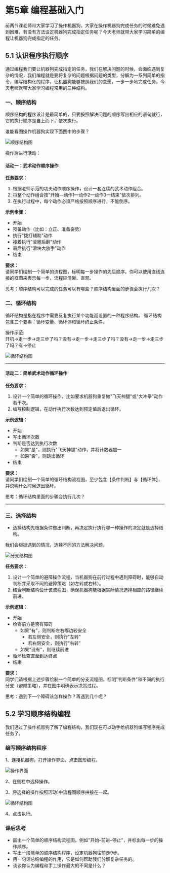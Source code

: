 # 第5章 编程基础入门

前两节课老师带大家学习了操作机器狗，大家在操作机器狗完成任务的时候难免遇到困难，有没有方法设定机器狗完成指定任务呢？今天老师就带大家学习简单的编程让机器狗完成指定的任务。

## 5.1 认识程序执行顺序
通过编程我们要让机器狗完成指定的任务，我们在解决问题的时候，会面临遇到复杂的情况，我们编程就是要将复杂的问题根据问题的类型，分解为一系列简单的指令，编写结构化的程序，让机器狗能够按照我们的意愿，一步一步地完成任务。今天老师就带大家学习编程常用的三种结构。


### 一、顺序结构
顺序结构的程序设计是最简单的，只要按照解决问题的顺序写出相应的语句就行，它的执行顺序是自上而下，依次执行。

谁能看图操作机器狗实现下面图中的步骤？

![顺序结构图](./figures/Chapter5/顺序结构.png)

操作后进行活动：

#### 活动一：武术动作顺序操作

**任务要求：**  
1. 根据老师示范的功夫动作顺序操作，设计一套连续的武术动作组合。  
2. 将整个动作组合按"开始—动作1—动作2—动作3—结束"依次排列。  
3. 在执行过程中，每个动作必须严格按照顺序进行，不能倒序。

**示例步骤：**  
- 开始  
- 预备动作（比如：立正、准备姿势）  
- 执行"拨打辅助"动作  
- 接着执行"滚圈后翻"动作  
- 最后执行"滑块大放手"动作  
- 结束

**要求：**  
请同学们绘制一个简单的流程图，标明每一步操作的先后顺序。你可以使用直线连接的框图来表示每一步，流程应清晰、直观。

思考：顺序结构可以完成的任务可以有哪些？顺序结构里面的步骤会执行几次？

### 二、循环结构
循环结构是指在程序中需要反复执行某个功能而设置的一种程序结构。
循环结构包含三个要素：循环变量、循环体和循环终止条件。

操作示范:  
开机->走一步->走三步了吗？没有->走一步->走三步了吗？没有->走一步->走三步了吗？有->停止

![循环结构图](./figures/Chapter5/循环结构.png)

---

#### 活动二：简单武术动作循环操作

**任务要求：**  
1. 设计一个简单的循环操作，比如要求机器狗重复做"飞天神腿"或"大冲拳"动作若干次。  
2. 编写控制逻辑，在动作执行次数达到预定值后退出循环。  

**示例逻辑：**  
- 开始  
- 写出循环次数
- 判断是否达到执行次数 
  - 如果"是"，则执行"飞天神腿"动作，并将计数器加一  
  - 如果"否"，则跳出循环  
- 结束

**要求：**  
请同学们绘制一个简单的循环结构流程图，至少包含【条件判断】与【循环体】，并说明什么时候退出循环。

思考：循环结构里面的步骤会执行几次？

---



### 三、选择结构
+ 选择结构先根据条件做出判断，再决定执行执行哪一种操作的决定就是选择结构。

我们会根据遇到的情况，选择不同的方法解决问题。

![分支结构图](./figures/Chapter5/分支结构.png)

**任务要求：**  
1. 设计一个简单的避障操作流程，当机器狗在前行过程中遇到障碍时，能够自动判断并采取不同的避障策略（如左转或右转）。  
2. 结合判断结构设计该流程图，确保机器狗能根据实际情况选择相应的路径继续前进。

**示例逻辑：**  
- 开始  
- 检查前方是否有障碍  
  - 如果"有"，则判断左右哪边较安全  
    - 若左侧安全，则执行"左转"  
    - 若右侧安全，则执行"右转"  
  - 如果"没有"，则继续前进  
- 循环检查直至到达终点  
- 结束

**要求：**  
同学们请根据上述步骤绘制一个简单的分支流程图，标明"判断条件"和不同的执行分支（避障策略），并在图中明确表示决策过程。

思考：遇到下一个障碍该怎样操作？再遇到几个呢？

## 5.2 学习顺序结构编程
我们通过了操作机器狗了解了编程结构，我们现在可以动手给机器狗编写程序完成任务了。

### 编写顺序结构程序

1、连接机器狗，打开操作界面，点击图形编程。

![操作界面](./figures/Chapter5/操作界面.jpg)

2、在侧栏中选择操作。

3、将选择的操作按照活动1中流程图顺序拼接在一起。

![循环结构图](./figures/Chapter5/顺序结构编程.png)


4、点击执行。

### 课后思考
- 画出一个简单的顺序结构流程图，例如"开始–前进–停止"，并标出每一步的操作顺序。  
- 写出一段简单的顺序结构程序，设定机器狗往前走9步。
- 用一句话总结编程的作用，它是如何帮助我们分解复杂任务的。  
- 谈谈你认为编程和手工操作最大的不同是什么？

